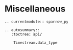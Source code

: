 # Miscellaneous

```{eval-rst}
.. currentmodule:: sparrow_py

.. autosummary::
   :toctree: api/

    Timestream.data_type
```